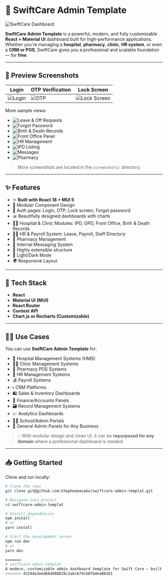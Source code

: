 # 🚀 SwiftCare Admin Template

![SwiftCare Dashboard](./screenshots/graph.png)

**SwiftCare Admin Template** is a powerful, modern, and fully customizable **React + Material UI** dashboard built for high-performance applications. Whether you're managing a **hospital**, **pharmacy**, **clinic**, **HR system**, or even a **CRM or POS**, SwiftCare gives you a professional and scalable foundation — for **free**.

---

## 📸 Preview Screenshots

| Login | OTP Verification | Lock Screen |
|-------|------------------|-------------|
| ![Login](./screenshots/login.png) | ![OTP](./screenshots/otp.png) | ![Lock Screen](./screenshots/lock-screen.png) |

More sample views:

- ![Leave & Off Requests](./screenshots/leaveoff.png)
- ![Forgot Password](./screenshots/forgotpassword.png)
- ![Birth & Death Records](./screenshots/birthanddeathsrecord.png)
- ![Front Office Panel](./screenshots/frontoffice.png)
- ![HR Management](./screenshots/hr.png)
- ![IPD Listing](./screenshots/ipd-listing.png)
- ![Messages](./screenshots/messages.png)
- ![Pharmacy](./screenshots/pharmacy.png)

> More screenshots are located in the `screenshots/` directory.

---

## ✨ Features

- ⚛️ **Built with React 18 + MUI 5**
- 🧩 Modular Component Design
- 🔐 Auth pages: Login, OTP, Lock screen, Forgot password
- 📊 Beautifully designed dashboards with charts
- 👩‍⚕️ Hospital & Clinic Modules: IPD, OPD, Front Office, Birth & Death Records
- 🧑‍💼 HR & Payroll System: Leave, Payroll, Staff Directory
- 🛒 Pharmacy Management
- 💬 Internal Messaging System
- 🧠 Highly extensible structure
- 🌙 Light/Dark Mode
- 🌍 Responsive Layout

---

## 🧰 Tech Stack

- **React**
- **Material UI (MUI)**
- **React Router**
- **Context API**
- **Chart.js or Recharts (Customizable)**

---

## 🧑‍💻 Use Cases

You can use **SwiftCare Admin Template** for:

- 🏥 Hospital Management Systems (HMS)
- 🧑‍⚕️ Clinic Management Systems
- 💊 Pharmacy POS Systems
- 👥 HR Management Systems
- 💰 Payroll Systems
- 📞 CRM Platforms
- 🛍️ Sales & Inventory Dashboards
- 🧾 Finance/Accounts Panels
- 🗃️ Record Management Systems
- 📈 Analytics Dashboards
- 🧑‍🏫 School/Admin Portals
- 💼 General Admin Panels for Any Business

> 💡 With modular design and clean UI, it can be **repurposed for any domain** where a professional dashboard is needed.

---

## 📥 Getting Started

Clone and run locally:

```bash
# Clone the repo
git clone git@github.com:Stephenmasaku/swiftcare-admin-templat.git

# Navigate into project
cd swiftcare-admin-templat

# Install dependencies
npm install
# or
yarn install

# Start the development server
npm run dev
# or
yarn dev

=======
# swiftcare-admin-templat
A modern, customizable admin dashboard template for Swift Care — built with React and MUI. Perfect for Hospital Management, Pharmacy POS, HR, Payroll, CRM, and more.
>>>>>>> 43194a3eedb64d88828c2a6c679cb0fbdea86261
